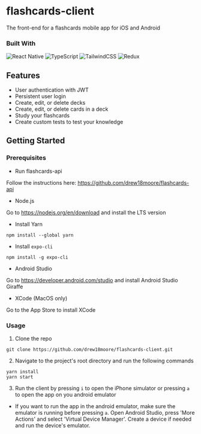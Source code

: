 # flashcards-client

The front-end for a flashcards mobile app for iOS and Android

### Built With

![React Native](https://img.shields.io/badge/react_native-%2320232a.svg?style=for-the-badge&logo=react&logoColor=%2361DAFB)
![TypeScript](https://img.shields.io/badge/typescript-%23007ACC.svg?style=for-the-badge&logo=typescript&logoColor=white)
![TailwindCSS](https://img.shields.io/badge/tailwindcss-%2338B2AC.svg?style=for-the-badge&logo=tailwind-css&logoColor=white)
![Redux](https://img.shields.io/badge/redux-%23593d88.svg?style=for-the-badge&logo=redux&logoColor=white)

## Features

- User authentication with JWT
- Persistent user login
- Create, edit, or delete decks
- Create, edit, or delete cards in a deck
- Study your flashcards
- Create custom tests to test your knowledge

## Getting Started
### Prerequisites
- Run flashcards-api

Follow the instructions here: https://github.com/drew18moore/flashcards-api
- Node.js

Go to https://nodejs.org/en/download and install the LTS version
- Install Yarn

```
npm install --global yarn
```
- Install `expo-cli`
```
npm install -g expo-cli
```
- Android Studio

Go to https://developer.android.com/studio and install Android Studio Giraffe
- XCode (MacOS only)

Go to the App Store to install XCode

### Usage
1. Clone the repo
```
git clone https://github.com/drew18moore/flashcards-client.git
```
2. Navigate to the project's root directory and run the following commands
```
yarn install
yarn start
```
3. Run the client by pressing `i` to open the iPhone simulator or pressing `a` to open the app on you android emulator
 * If you want to run the app in the android emulator, make sure the emulator is running before pressing `a`. Open Android Studio, press 'More Actions' and select 'Virtual Device Manager'. Create a device if needed and run the device's emulator.